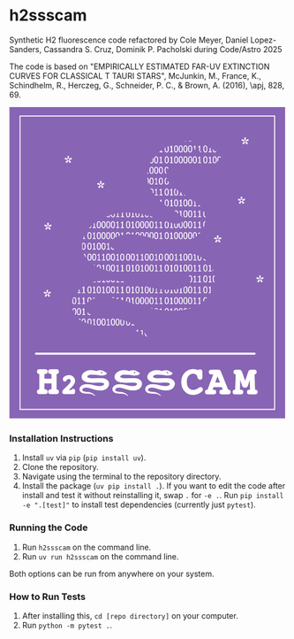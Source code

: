 # h2ssscam
Synthetic H2 fluorescence code refactored by Cole Meyer, Daniel Lopez-Sanders, Cassandra S. Cruz, Dominik P. Pacholski during Code/Astro 2025

The code is based on  "EMPIRICALLY ESTIMATED FAR-UV EXTINCTION CURVES FOR CLASSICAL T TAURI STARS", McJunkin, M., France, K., Schindhelm, R., Herczeg, G., Schneider, P. C., & Brown, A. (2016), \apj, 828, 69. 


<img src="H2SSSCAM_logo.png" alt="h2ssscam logo" width="500">

### Installation Instructions
1. Install `uv` via `pip` (`pip install uv`).
2. Clone the repository.
3. Navigate using the terminal to the repository directory.
4. Install the package (`uv pip install .`). If you want to edit the code after install and test it without reinstalling it, swap `.` for `-e .`. Run `pip install -e ".[test]"` to install test dependencies (currently just `pytest`).

### Running the Code
1. Run `h2ssscam` on the command line.
2. Run `uv run h2ssscam` on the command line.

Both options can be run from anywhere on your system.

### How to Run Tests
1. After installing this, `cd [repo directory]` on your computer.
2. Run `python -m pytest .`.

